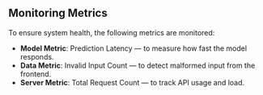 ## Monitoring Metrics

To ensure system health, the following metrics are monitored:

- **Model Metric**: Prediction Latency — to measure how fast the model responds.
- **Data Metric**: Invalid Input Count — to detect malformed input from the frontend.
- **Server Metric**: Total Request Count — to track API usage and load.
